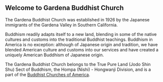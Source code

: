 ## Welcome to Gardena Buddhist Church

The Gardena Buddhist Church was established in 1926 by the Japanese immigrants of the Gardena Valley in Southern California.

Buddhism readily adapts itself to a new land, blending in some of the native cultures and customs into the traditional Buddhist teachings. Buddhism in America is no exception: although of Japanese origin and tradition, we have blended American culture and customs into our services and have created a uniquely American Buddhism of Japanese origin.

The Gardena Buddhist Church belongs to the True Pure Land (Jodo Shin Shu) Sect of Buddhism, the Hompa (Nishi) - Hongwanji Division, and is a part of the [Buddhist Churches of America](http://buddhistchurchesofamerica.org/).
